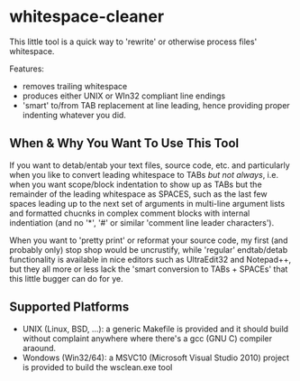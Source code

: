 whitespace-cleaner
==================

This little tool is a quick way to 'rewrite' or otherwise process files' whitespace.

Features:

- removes trailing whitespace
- produces either UNIX or WIn32 compliant line endings
- 'smart' to/from TAB replacement at line leading, hence providing proper indenting whatever you did.

When & Why You Want To Use This Tool
------------------------------------

If you want to detab/entab your text files, source code, etc. and particularly when you like to convert
leading whitespace to TABs *but not always*, i.e. when you want scope/block indentation to show up as TABs
but the remainder of the leading whitespace as SPACES, such as the last few spaces leading up to the
next set of arguments in multi-line argument lists and formatted chucnks in complex comment blocks
with internal indentiation (and no '*', '#' or similar 'comment line leader characters').

When you want to 'pretty print' or reformat your source code, my first (and probably only) stop shop
would be uncrustify, while 'regular' endtab/detab functionality is available in nice editors such
as UltraEdit32 and Notepad++, but they all more or less lack the 'smart conversion to TABs + SPACEs'
that this little bugger can do for ye.


Supported Platforms
------------------

- UNIX (Linux, BSD, ...): a generic Makefile is provided and it should build without complaint anywhere where there's a gcc (GNU C) compiler araound.
- Wondows (Win32/64): a MSVC10 (Microsoft Visual Studio 2010) project is provided to build the wsclean.exe tool
